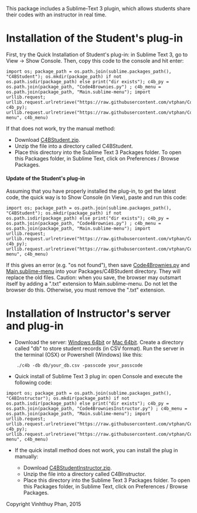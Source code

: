 This package includes a Sublime-Text 3 plugin, which allows students share their codes with an instructor
in real time.


# Installation of the Student's plug-in

First, try the Quick Installation of Student's plug-in: in Sublime Text 3, go to View -> Show Console.  Then, copy this code to the console and hit enter:

```
import os; package_path = os.path.join(sublime.packages_path(), "C4BStudent"); os.mkdir(package_path) if not os.path.isdir(package_path) else print("dir exists"); c4b_py = os.path.join(package_path, "Code4Brownies.py") ; c4b_menu = os.path.join(package_path, "Main.sublime-menu"); import urllib.request; urllib.request.urlretrieve("https://raw.githubusercontent.com/vtphan/Code4Brownies/master/C4BStudent/Code4Brownies.py", c4b_py); urllib.request.urlretrieve("https://raw.githubusercontent.com/vtphan/Code4Brownies/master/C4BStudent/Main.sublime-menu", c4b_menu)
```

If that does not work, try the manual method:

- Download [C4BStudent.zip](https://github.com/vtphan/Code4Brownies/raw/master/downloads/C4BStudent.zip).
- Unzip the file into a directory called C4BStudent.
- Place this directory into the Sublime Text 3 Packages folder.  To open this Packages folder,
in Sublime Text, click on Preferences / Browse Packages.

#### Update of the Student's plug-in

Assuming that you have properly installed the plug-in, to get the latest code, the quick way is to Show Console (in View), paste and run this code:

```
import os; package_path = os.path.join(sublime.packages_path(), "C4BStudent"); os.mkdir(package_path) if not os.path.isdir(package_path) else print("dir exists"); c4b_py = os.path.join(package_path, "Code4Brownies.py") ; c4b_menu = os.path.join(package_path, "Main.sublime-menu"); import urllib.request; urllib.request.urlretrieve("https://raw.githubusercontent.com/vtphan/Code4Brownies/master/C4BStudent/Code4Brownies.py", c4b_py); urllib.request.urlretrieve("https://raw.githubusercontent.com/vtphan/Code4Brownies/master/C4BStudent/Main.sublime-menu", c4b_menu)
```

If this gives an error (e.g. "os not found"), then save [Code4Brownies.py](https://raw.githubusercontent.com/vtphan/Code4Brownies/master/C4BStudent/Code4Brownies.py) and [Main.sublime-menu](https://raw.githubusercontent.com/vtphan/Code4Brownies/master/C4BStudent/Main.sublime-menu) into your Packages/C4BStudent directory.  They will replace the old files.  Caution: when you save, the browser may outsmart itself by adding a ".txt" extension to Main.sublime-menu. Do not let the browser do this. Otherwise, you must remove the ".txt" extension.



# Installation of Instructor's server and plug-in

- Download the server: [Windows 64bit](https://github.com/vtphan/Code4Brownies/raw/master/downloads/c4b_windows_amd64) or [Mac 64bit](https://github.com/vtphan/Code4Brownies/raw/master/downloads/c4b_darwin_amd64).
Create a directory called "db" to store student records (in CSV format).  Run the server in the terminal (OSX) or Powershell (Windows) like this:

```
    ./c4b -db db/your_db.csv -passcode your_passcode
````

- Quick install of Sublime Text 3 plug in: open Console and execute the following code:

```
import os; package_path = os.path.join(sublime.packages_path(), "C4BInstructor"); os.mkdir(package_path) if not os.path.isdir(package_path) else print("dir exists"); c4b_py = os.path.join(package_path, "Code4BrowniesInstructor.py") ; c4b_menu = os.path.join(package_path, "Main.sublime-menu"); import urllib.request; urllib.request.urlretrieve("https://raw.githubusercontent.com/vtphan/Code4Brownies/master/C4BInstructor/Code4BrowniesInstructor.py", c4b_py); urllib.request.urlretrieve("https://raw.githubusercontent.com/vtphan/Code4Brownies/master/C4BInstructor/Main.sublime-menu", c4b_menu)
```

- If the quick install method does not work, you can install the plug in manually:

    - Download [C4BStudentInstructor.zip](https://github.com/vtphan/Code4Brownies/raw/master/downloads/C4BInstructor.zip).
    - Unzip the file into a directory called C4BInstructor.
    - Place this directory into the Sublime Text 3 Packages folder.  To open this Packages folder,
in Sublime Text, click on Preferences / Browse Packages.

Copyright Vinhthuy Phan, 2015
